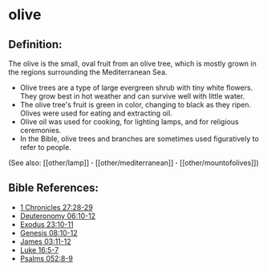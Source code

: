 # olive #

## Definition: ##

The olive is the small, oval fruit from an olive tree, which is mostly grown in the regions surrounding the Mediterranean Sea.

* Olive trees are a type of large evergreen shrub with tiny white flowers. They grow best in hot weather and can survive well with little water.
* The olive tree's fruit is green in color, changing to black as they ripen. Olives were used for eating and extracting oil.
* Olive oil was used for cooking, for lighting lamps, and for religious ceremonies.
* In the Bible, olive trees and branches are sometimes used figuratively to refer to people.

(See also: [[other/lamp]] **·** [[other/mediterranean]] **·** [[other/mountofolives]])

## Bible References: ##

* [1 Chronicles 27:28-29](en/tn/1ch/help/27/28)
* [Deuteronomy 06:10-12](en/tn/deu/help/06/10)
* [Exodus 23:10-11](en/tn/exo/help/23/10)
* [Genesis 08:10-12](en/tn/gen/help/08/10)
* [James 03:11-12](en/tn/jas/help/03/11)
* [Luke 16:5-7](en/tn/luk/help/16/05)
* [Psalms 052:8-9](en/tn/psa/help/52/08)